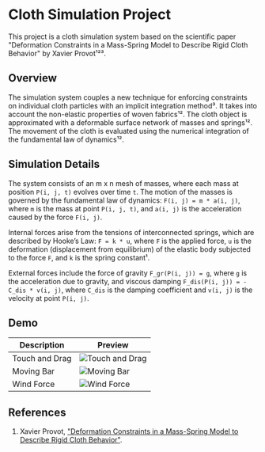# Cloth Simulation Project

This project is a cloth simulation system based on the scientific paper "Deformation Constraints in a Mass-Spring Model to Describe Rigid Cloth Behavior" by Xavier Provot¹²³. 

## Overview

The simulation system couples a new technique for enforcing constraints on individual cloth particles with an implicit integration method³. It takes into account the non-elastic properties of woven fabrics¹². The cloth object is approximated with a deformable surface network of masses and springs¹². The movement of the cloth is evaluated using the numerical integration of the fundamental law of dynamics¹².

## Simulation Details

The system consists of an m x n mesh of masses, where each mass at position `P(i, j, t)` evolves over time `t`.
The motion of the masses is governed by the fundamental law of dynamics: `F(i, j) = m * a(i, j)`, 
where `m` is the mass at point `P(i, j, t)`, and `a(i, j)` is the acceleration caused by the force `F(i, j)`.

Internal forces arise from the tensions of interconnected springs, which are described by Hooke’s Law: `F = k * u`, where `F` is the applied force, 
`u` is the deformation (displacement from equilibrium) of the elastic body subjected to the force `F`, and `k` is the spring constant¹.

External forces include the force of gravity `F_gr(P(i, j)) = g`, where `g` is the acceleration due to gravity,
and viscous damping `F_dis(P(i, j)) = -C_dis * v(i, j)`, where `C_dis` is the damping coefficient and `v(i, j)` is the velocity at point `P(i, j)`.

## Demo

<!-- ![Final Cloth Rami BenDhia Video (1)](https://github.com/MrRamiBenDhia/MyPhysicsEngine/assets/112359223/9fb51c4b-89f1-442c-a06f-fd18193b0aa8) -->

| Description       | Preview                                                                                                     |
|-------------------|--------------------------------------------------------------------------------------------------------------|
| Touch and Drag    | ![Touch and Drag](https://github.com/MrRamiBenDhia/MyPhysicsEngine/assets/112359223/28d232d5-e710-4985-8558-c3a2c75485e4) |
| Moving Bar        | ![Moving Bar](https://github.com/MrRamiBenDhia/MyPhysicsEngine/assets/112359223/fdf1ba00-5b46-44e5-809f-6948d7b2c198) |
| Wind Force        | ![Wind Force](https://github.com/MrRamiBenDhia/MyPhysicsEngine/assets/112359223/bf6defa4-46e0-4fdc-8185-7735738c1919) |

## References

1. Xavier Provot, ["Deformation Constraints in a Mass-Spring Model to Describe Rigid Cloth Behavior"](https://www.researchgate.net/publication/2491824_Deformation_Constraints_in_a_Mass-Spring_Model_to_Describe_Rigid_Cloth_Behavior).
